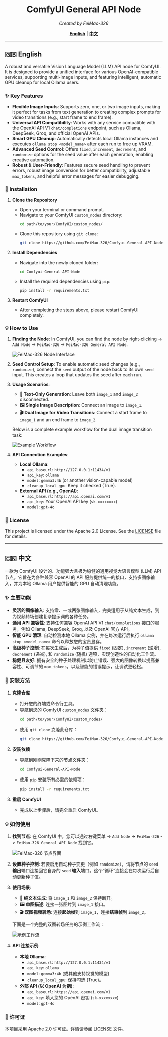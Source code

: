 <div align="center">

# ComfyUI General API Node
*Created by FeiMao-326*

[**English**](#english) | [**中文**](#chinese)

</div>

---
<a name="english"></a>

## 🇬🇧 English

A robust and versatile Vision Language Model (LLM) API node for ComfyUI. It is designed to provide a unified interface for various OpenAI-compatible services, supporting multi-image inputs, and featuring intelligent, automatic GPU cleanup for local Ollama users.

### ✨ Key Features

-   **Flexible Image Inputs**: Supports zero, one, or two image inputs, making it perfect for tasks from text generation to creating complex prompts for video transitions (e.g., start frame to end frame).
-   **Universal API Compatibility**: Works with any service compatible with the OpenAI API V1 `chat/completions` endpoint, such as Ollama, DeepSeek, Groq, and official OpenAI APIs.
-   **Smart GPU Cleanup**: Automatically detects local Ollama instances and executes `ollama stop <model_name>` after each run to free up VRAM.
-   **Advanced Seed Control**: Offers `fixed`, `increment`, `decrement`, and `randomize` options for the seed value after each generation, enabling creative automation.
-   **Robust & User-Friendly**: Features secure seed handling to prevent errors, robust image conversion for better compatibility, adjustable `max_tokens`, and helpful error messages for easier debugging.

### 🔧 Installation

1.  **Clone the Repository**
    -   Open your terminal or command prompt.
    -   Navigate to your ComfyUI `custom_nodes` directory:
        ```bash
        cd path/to/your/ComfyUI/custom_nodes/
        ```
    -   Clone this repository using `git clone`:
        ```bash
        git clone https://github.com/FeiMao-326/Comfyui-General-API-Node.git
        ```

2.  **Install Dependencies**
    -   Navigate into the newly cloned folder:
        ```bash
        cd Comfyui-General-API-Node
        ```
    -   Install the required dependencies using `pip`:
        ```bash
        pip install -r requirements.txt
        ```

3.  **Restart ComfyUI**
    -   After completing the steps above, please restart ComfyUI completely.

### 💡 How to Use

1.  **Finding the Node**: In ComfyUI, you can find the node by right-clicking -> `Add Node` -> `FeiMao-326` -> `FeiMao-326 General API Node`.

    ![FeiMao-326 Node Interface](./assets/node_interface.jpeg)

2.  **Seed Control Setup**: To enable automatic seed changes (e.g., `randomize`), connect the `seed` output of the node back to its own `seed` input. This creates a loop that updates the seed after each run.

3.  **Usage Scenarios**:
    -   **📝 Text-Only Generation**: Leave both `image_1` and `image_2` disconnected.
    -   **🖼️ Single Image Description**: Connect an image to `image_1`.
    -   **🎬 Dual Image for Video Transitions**: Connect a start frame to `image_1` and an end frame to `image_2`.

    Below is a complete example workflow for the dual image transition task:

    ![Example Workflow](./assets/workflow_example.jpeg)

4.  **API Connection Examples**:
    -   **Local Ollama**:
        -   `api_baseurl`: `http://127.0.0.1:11434/v1`
        -   `api_key`: `ollama`
        -   `model`: `gemma3:4b` (or another vision-capable model)
        -   `cleanup_local_gpu`: Keep it checked (True).
    -   **External API (e.g., OpenAI)**:
        -   `api_baseurl`: `https://api.openai.com/v1`
        -   `api_key`: Your OpenAI API key (`sk-xxxxxxxx`)
        -   `model`: `gpt-4o`

### 📜 License

This project is licensed under the Apache 2.0 License. See the [LICENSE](LICENSE) file for details.

---
<a name="chinese"></a>

## 🇨🇳 中文

一款为 ComfyUI 设计的、功能强大且极为稳健的通用视觉大语言模型 (LLM) API 节点。它旨在为各种兼容 OpenAI 的 API 服务提供统一的接口，支持多图像输入，并为本地 Ollama 用户提供智能的 GPU 自动清理功能。

### ✨ 主要功能

-   **灵活的图像输入**: 支持零、一或两张图像输入，完美适用于从纯文本生成，到为视频转场创建复杂提示词的各种任务。
-   **通用 API 兼容性**: 支持任何兼容 OpenAI API V1 `chat/completions` 接口的服务，例如 Ollama, DeepSeek, Groq, 以及 OpenAI 官方 API。
-   **智能 GPU 清理**: 自动检测本地 Ollama 实例，并在每次运行后执行 `ollama stop <model_name>` 命令以释放您的宝贵显存。
-   **高级种子控制**: 在每次生成后，为种子值提供 `fixed` (固定), `increment` (递增), `decrement` (递减), 和 `randomize` (随机) 选项，实现创造性的自动化工作流。
-   **稳健且友好**: 拥有安全的种子处理机制以防止错误、强大的图像转换以提高兼容性、可调节的 `max_tokens`，以及智能的错误提示，让调试更轻松。

### 🔧 安装方法

1.  **克隆仓库**
    -   打开您的终端或命令行工具。
    -   导航到您的 ComfyUI `custom_nodes` 文件夹：
        ```bash
        cd path/to/your/ComfyUI/custom_nodes/
        ```
    -   使用 `git clone` 克隆此仓库：
        ```bash
        git clone https://github.com/FeiMao-326/Comfyui-General-API-Node.git
        ```

2.  **安装依赖**
    -   导航到刚刚克隆下来的节点文件夹：
        ```bash
        cd Comfyui-General-API-Node
        ```
    -   使用 `pip` 安装所有必需的依赖项：
        ```bash
        pip install -r requirements.txt
        ```

3.  **重启 ComfyUI**
    -   完成以上步骤后，请完全重启 ComfyUI。

### 💡 如何使用

1.  **找到节点**: 在 ComfyUI 中，您可以通过右键菜单 -> `Add Node` -> `FeiMao-326` -> `FeiMao-326 General API Node` 找到它。

    ![FeiMao-326 节点界面](./assets/node_interface.jpeg)

2.  **设置种子控制**: 若要启用自动种子变更（例如 `randomize`），请将节点的 `seed` **输出**端口连接回它自身的 `seed` **输入**端口。这个“循环”连接会在每次运行后自动更新种子值。

3.  **使用场景**:
    -   **📝 纯文本生成**: 将 `image_1` 和 `image_2` 保持断开。
    -   **🖼️ 单图描述**: 连接一张图片到 `image_1` 接口。
    -   **🎬 双图视频转场**: 连接**起始帧**到 `image_1`，连接**结束帧**到 `image_2`。

    下面是一个完整的双图转场任务的示例工作流：

    ![示例工作流](./assets/workflow_example.jpeg)

4.  **API 连接示例**:
    -   **本地 Ollama**:
        -   `api_baseurl`: `http://127.0.0.1:11434/v1`
        -   `api_key`: `ollama`
        -   `model`: `gemma3:4b` (或其他支持视觉的模型)
        -   `cleanup_local_gpu`: 保持勾选 (True)。
    -   **外部 API (以 OpenAI 为例)**:
        -   `api_baseurl`: `https://api.openai.com/v1`
        -   `api_key`: 填入您的 OpenAI 密钥 (`sk-xxxxxxxx`)
        -   `model`: `gpt-4o`

### 📜 许可证

本项目采用 Apache 2.0 许可证。详情请参阅 [LICENSE](LICENSE) 文件。
